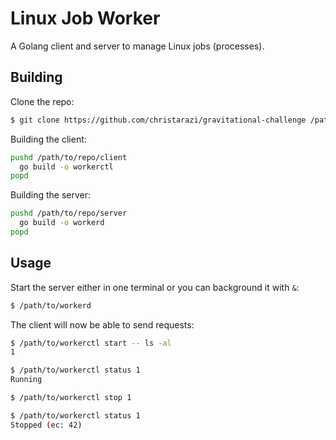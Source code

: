 # Linux Job Worker

A Golang client and server to manage Linux jobs (processes).

## Building

Clone the repo:

```bash
$ git clone https://github.com/christarazi/gravitational-challenge /path/to/repo
```

Building the client:

```bash
pushd /path/to/repo/client
  go build -o workerctl
popd
```

Building the server:

```bash
pushd /path/to/repo/server
  go build -o workerd
popd
```

## Usage

Start the server either in one terminal or you can background it with `&`:

```bash
$ /path/to/workerd
```

The client will now be able to send requests:

```bash
$ /path/to/workerctl start -- ls -al
1

$ /path/to/workerctl status 1
Running

$ /path/to/workerctl stop 1

$ /path/to/workerctl status 1
Stopped (ec: 42)
```

